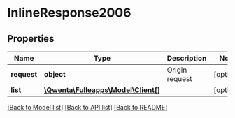 # InlineResponse2006

## Properties
Name | Type | Description | Notes
------------ | ------------- | ------------- | -------------
**request** | **object** | Origin request | [optional] 
**list** | [**\Qwenta\Fulleapps\Model\Client[]**](Client.md) |  | [optional] 

[[Back to Model list]](../../README.md#documentation-for-models) [[Back to API list]](../../README.md#documentation-for-api-endpoints) [[Back to README]](../../README.md)

